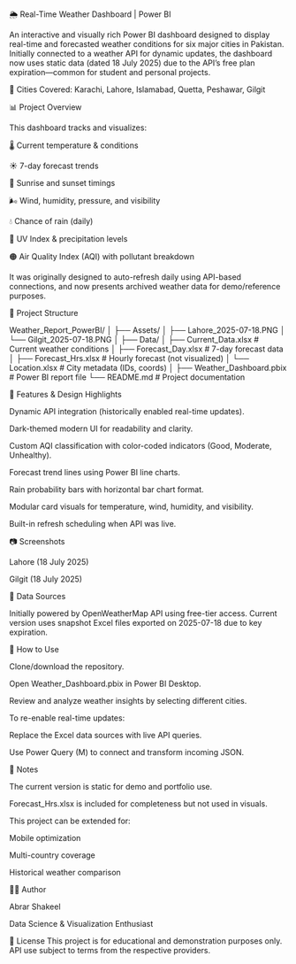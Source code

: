 🌦️ Real-Time Weather Dashboard | Power BI

An interactive and visually rich Power BI dashboard designed to display real-time and forecasted weather conditions for six major cities in Pakistan. Initially connected to a weather API for dynamic updates, the dashboard now uses static data (dated 18 July 2025) due to the API’s free plan expiration—common for student and personal projects.

📍 Cities Covered: Karachi, Lahore, Islamabad, Quetta, Peshawar, Gilgit

📊 Project Overview

This dashboard tracks and visualizes:

🌡️ Current temperature & conditions

☀️ 7-day forecast trends

🌅 Sunrise and sunset timings

🌬️ Wind, humidity, pressure, and visibility

💧 Chance of rain (daily)

🔆 UV Index & precipitation levels

🟠 Air Quality Index (AQI) with pollutant breakdown

It was originally designed to auto-refresh daily using API-based connections, and now presents archived weather data for demo/reference purposes.

📁 Project Structure

Weather_Report_PowerBI/
│
├── Assets/
│   ├── Lahore_2025-07-18.PNG
│   └── Gilgit_2025-07-18.PNG
│
├── Data/
│   ├── Current_Data.xlsx         # Current weather conditions
│   ├── Forecast_Day.xlsx         # 7-day forecast data
│   ├── Forecast_Hrs.xlsx         # Hourly forecast (not visualized)
│   └── Location.xlsx             # City metadata (IDs, coords)
│
├── Weather_Dashboard.pbix        # Power BI report file
└── README.md                     # Project documentation

🧠 Features & Design Highlights

Dynamic API integration (historically enabled real-time updates).

Dark-themed modern UI for readability and clarity.

Custom AQI classification with color-coded indicators (Good, Moderate, Unhealthy).

Forecast trend lines using Power BI line charts.

Rain probability bars with horizontal bar chart format.

Modular card visuals for temperature, wind, humidity, and visibility.

Built-in refresh scheduling when API was live.

📷 Screenshots

Lahore (18 July 2025)	

Gilgit (18 July 2025)

🔗 Data Sources

Initially powered by OpenWeatherMap API using free-tier access. Current version uses snapshot Excel files exported on 2025-07-18 due to key expiration.

🔧 How to Use

Clone/download the repository.

Open Weather_Dashboard.pbix in Power BI Desktop.

Review and analyze weather insights by selecting different cities.

To re-enable real-time updates:

Replace the Excel data sources with live API queries.

Use Power Query (M) to connect and transform incoming JSON.

📌 Notes

The current version is static for demo and portfolio use.

Forecast_Hrs.xlsx is included for completeness but not used in visuals.

This project can be extended for:

Mobile optimization

Multi-country coverage

Historical weather comparison

👨‍💻 Author

Abrar Shakeel

Data Science & Visualization Enthusiast


📄 License
This project is for educational and demonstration purposes only. API use subject to terms from the respective providers.

